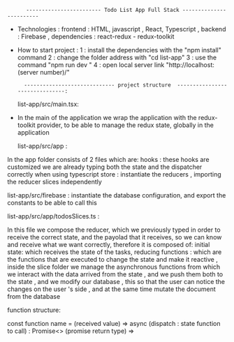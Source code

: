           ------------------------ Todo List App Full Stack ------------------------

- Technologies : 
frontend : HTML,  javascript , React, Typescript ,
backend : Firebase , 
dependencies : react-redux - redux-toolkit

- How to start project :
1 : install the dependencies with the "npm install" command
2 : change the folder address with "cd list-app"
3 : use the command "npm run dev "
4 : open local server link "http://localhost:(server number)/"


        ----------------------------- project structure  -------------------------------:

  list-app/src/main.tsx:
- In the main of the application we wrap the application with the redux-toolkit provider, to be able to manage the redux state, globally in the application

  list-app/src/app :
  
In the app folder consists of 2 files which are:
hooks : these hooks are customized we are already typing both the state and the dispatcher correctly when using typescript
store : instantiate the reducers , importing the reducer slices independently

  list-app/src/firebase : 
instantiate the database configuration, and export the constants to be able to call this


  list-app/src/app/todosSlices.ts : 

In this file we compose the reducer, which we previously typed in order to receive the correct state, and the payolad that it receives, so we can know and receive what we want correctly,
therefore it is composed of:
initial state: which receives the state of the tasks,
reducing functions : which are the functions that are executed to change the state and make it reactive , inside the slice folder we manage the asynchronous functions from which we interact with the data arrived from the state , and we push them both to the state , and we modify our database , this so that the user can notice the changes on the user 's side , and at the same time mutate the document from the database

function structure:

const function name = (received value) => async (dispatch : state function to call) : Promise<> (promise return type) =>





